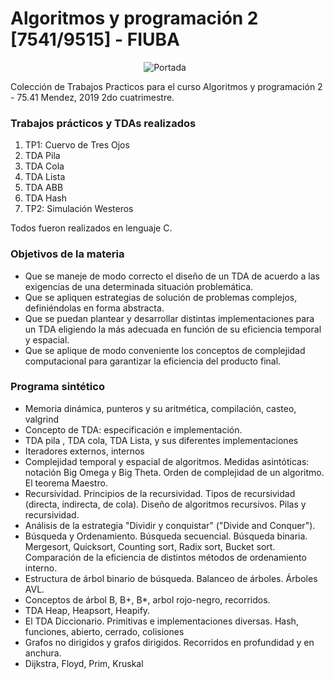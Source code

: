 # Algoritmos y programación 2 [7541/9515] - FIUBA

<p align="center">
<img src="https://github.com/stephanieizquierdo/FIUBA-AlgoritmosYProgramacion2-7541-/main/Portada-stephanieIzquierdo.png"
     alt="Portada"
     style="float: center; margin-right: 10px;" />                                                                                         
</p>   

Colección de Trabajos Practicos para el curso Algoritmos y programación 2 - 75.41 Mendez, 2019 2do cuatrimestre.

### Trabajos prácticos y TDAs realizados

1. TP1: Cuervo de Tres Ojos
2. TDA Pila  
3. TDA Cola  
4. TDA Lista  
5. TDA ABB  
6. TDA Hash  
7. TP2: Simulación Westeros

Todos fueron realizados en lenguaje C.

### Objetivos de la materia

* Que se maneje de modo correcto el diseño de un TDA de acuerdo a las exigencias de una determinada situación problemática.
* Que se apliquen estrategias de solución de problemas complejos, definiéndolas en forma abstracta.
* Que se puedan plantear y desarrollar distintas implementaciones para un TDA eligiendo la más adecuada en función de su eficiencia temporal y espacial.
* Que se aplique de modo conveniente los conceptos de complejidad computacional para garantizar la eficiencia del producto final.


### Programa sintético

* Memoria dinámica, punteros y su aritmética, compilación, casteo, valgrind
* Concepto de TDA: especificación e implementación.
* TDA pila , TDA cola, TDA Lista, y sus diferentes implementaciones
* Iteradores externos, internos
* Complejidad temporal y espacial de algoritmos. Medidas asintóticas: notación Big Omega y Big Theta. Orden de complejidad de un algoritmo. El teorema Maestro.
* Recursividad. Principios de la recursividad. Tipos de recursividad (directa, indirecta, de cola). Diseño de algoritmos recursivos. Pilas y
recursividad.
* Análisis de la estrategia "Dividir y conquistar" ("Divide and Conquer").
* Búsqueda y Ordenamiento. Búsqueda secuencial. Búsqueda binaria. Mergesort, Quicksort, Counting sort, Radix sort, Bucket sort. Comparación de la eficiencia de distintos métodos de ordenamiento interno.
* Estructura de árbol binario de búsqueda. Balanceo de árboles. Árboles AVL.
* Conceptos de árbol B, B+, B*, arbol rojo-negro, recorridos.
* TDA Heap, Heapsort, Heapify.
* El TDA Diccionario. Primitivas e implementaciones diversas. Hash, funciones, abierto, cerrado, colisiones
* Grafos no dirigidos y grafos dirigidos. Recorridos en profundidad y en anchura.
* Dijkstra, Floyd, Prim, Kruskal
